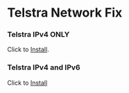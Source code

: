 # Telstra Network Fix

### Telstra IPv4 ONLY
Click to [Install](https://raw.githubusercontent.com/xxxbrian/TelstraNet/main/config/Telstra%20IPv4%20Only.mobileconfig).

### Telstra IPv4 and IPv6
Click to [Install](https://raw.githubusercontent.com/xxxbrian/TelstraNet/main/config/Telstra%20IPv4%20and%20IPv6.mobileconfig)
